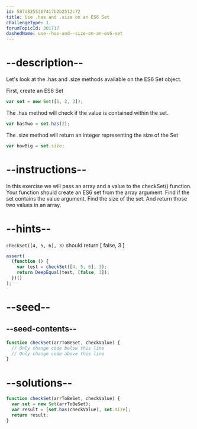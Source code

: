 ```yaml
---
id: 587d8255367417b2b2512c72
title: Use .has and .size on an ES6 Set
challengeType: 1
forumTopicId: 301717
dashedName: use--has-and--size-on-an-es6-set
---
```


# --description--

Let's look at the .has and .size methods available on the ES6 Set object.

First, create an ES6 Set

```js
var set = new Set([1, 2, 3]);
```

The .has method will check if the value is contained within the set.

```js
var hasTwo = set.has(2);
```

The .size method will return an integer representing the size of the Set

```js
var howBig = set.size;
```

# --instructions--

In this exercise we will pass an array and a value to the checkSet() function. Your function should create an ES6 set from the array argument. Find if the set contains the value argument. Find the size of the set. And return those two values in an array.

# --hints--

`checkSet([4, 5, 6], 3)` should return [ false, 3 ]

```js
assert(
  (function () {
    var test = checkSet([4, 5, 6], 3);
    return DeepEqual(test, [false, 3]);
  })()
);
```

# --seed--

## --seed-contents--

```js
function checkSet(arrToBeSet, checkValue) {
  // Only change code below this line
  // Only change code above this line
}
```

# --solutions--

```js
function checkSet(arrToBeSet, checkValue) {
  var set = new Set(arrToBeSet);
  var result = [set.has(checkValue), set.size];
  return result;
}
```
